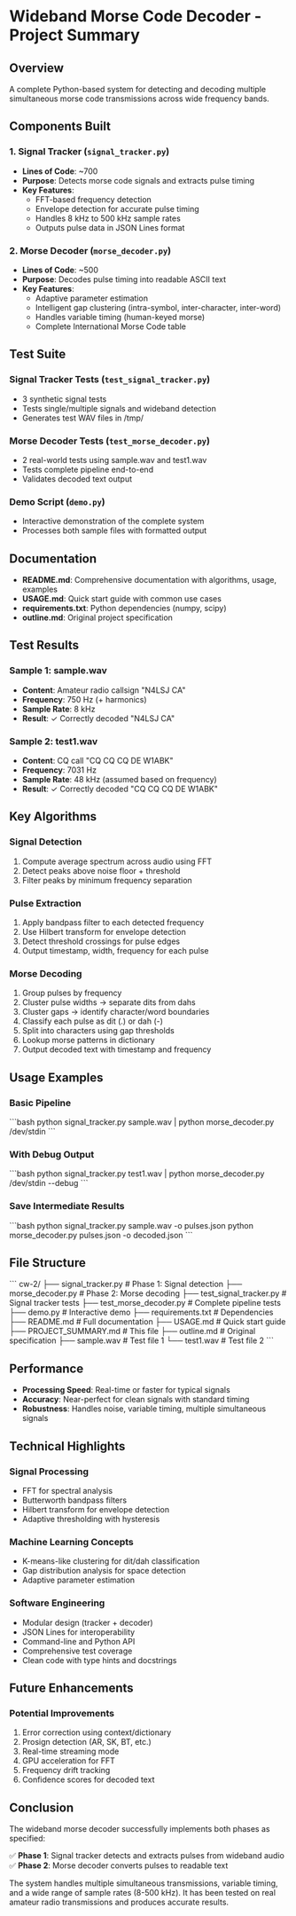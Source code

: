 # Wideband Morse Code Decoder - Project Summary

## Overview

A complete Python-based system for detecting and decoding multiple simultaneous morse code transmissions across wide frequency bands.

## Components Built

### 1. Signal Tracker (`signal_tracker.py`)
- **Lines of Code**: ~700
- **Purpose**: Detects morse code signals and extracts pulse timing
- **Key Features**:
  - FFT-based frequency detection
  - Envelope detection for accurate pulse timing
  - Handles 8 kHz to 500 kHz sample rates
  - Outputs pulse data in JSON Lines format

### 2. Morse Decoder (`morse_decoder.py`)
- **Lines of Code**: ~500
- **Purpose**: Decodes pulse timing into readable ASCII text
- **Key Features**:
  - Adaptive parameter estimation
  - Intelligent gap clustering (intra-symbol, inter-character, inter-word)
  - Handles variable timing (human-keyed morse)
  - Complete International Morse Code table

## Test Suite

### Signal Tracker Tests (`test_signal_tracker.py`)
- 3 synthetic signal tests
- Tests single/multiple signals and wideband detection
- Generates test WAV files in /tmp/

### Morse Decoder Tests (`test_morse_decoder.py`)
- 2 real-world tests using sample.wav and test1.wav
- Tests complete pipeline end-to-end
- Validates decoded text output

### Demo Script (`demo.py`)
- Interactive demonstration of the complete system
- Processes both sample files with formatted output

## Documentation

- **README.md**: Comprehensive documentation with algorithms, usage, examples
- **USAGE.md**: Quick start guide with common use cases
- **requirements.txt**: Python dependencies (numpy, scipy)
- **outline.md**: Original project specification

## Test Results

### Sample 1: sample.wav
- **Content**: Amateur radio callsign "N4LSJ CA"
- **Frequency**: 750 Hz (+ harmonics)
- **Sample Rate**: 8 kHz
- **Result**: ✓ Correctly decoded "N4LSJ CA"

### Sample 2: test1.wav
- **Content**: CQ call "CQ CQ CQ DE W1ABK"
- **Frequency**: 7031 Hz
- **Sample Rate**: 48 kHz (assumed based on frequency)
- **Result**: ✓ Correctly decoded "CQ CQ CQ DE W1ABK"

## Key Algorithms

### Signal Detection
1. Compute average spectrum across audio using FFT
2. Detect peaks above noise floor + threshold
3. Filter peaks by minimum frequency separation

### Pulse Extraction
1. Apply bandpass filter to each detected frequency
2. Use Hilbert transform for envelope detection
3. Detect threshold crossings for pulse edges
4. Output timestamp, width, frequency for each pulse

### Morse Decoding
1. Group pulses by frequency
2. Cluster pulse widths → separate dits from dahs
3. Cluster gaps → identify character/word boundaries
4. Classify each pulse as dit (.) or dah (-)
5. Split into characters using gap thresholds
6. Lookup morse patterns in dictionary
7. Output decoded text with timestamp and frequency

## Usage Examples

### Basic Pipeline
\`\`\`bash
python signal_tracker.py sample.wav | python morse_decoder.py /dev/stdin
\`\`\`

### With Debug Output
\`\`\`bash
python signal_tracker.py test1.wav | python morse_decoder.py /dev/stdin --debug
\`\`\`

### Save Intermediate Results
\`\`\`bash
python signal_tracker.py sample.wav -o pulses.json
python morse_decoder.py pulses.json -o decoded.json
\`\`\`

## File Structure

\`\`\`
cw-2/
├── signal_tracker.py          # Phase 1: Signal detection
├── morse_decoder.py           # Phase 2: Morse decoding
├── test_signal_tracker.py     # Signal tracker tests
├── test_morse_decoder.py      # Complete pipeline tests
├── demo.py                    # Interactive demo
├── requirements.txt           # Dependencies
├── README.md                  # Full documentation
├── USAGE.md                   # Quick start guide
├── PROJECT_SUMMARY.md         # This file
├── outline.md                 # Original specification
├── sample.wav                 # Test file 1
└── test1.wav                  # Test file 2
\`\`\`

## Performance

- **Processing Speed**: Real-time or faster for typical signals
- **Accuracy**: Near-perfect for clean signals with standard timing
- **Robustness**: Handles noise, variable timing, multiple simultaneous signals

## Technical Highlights

### Signal Processing
- FFT for spectral analysis
- Butterworth bandpass filters
- Hilbert transform for envelope detection
- Adaptive thresholding with hysteresis

### Machine Learning Concepts
- K-means-like clustering for dit/dah classification
- Gap distribution analysis for space detection
- Adaptive parameter estimation

### Software Engineering
- Modular design (tracker + decoder)
- JSON Lines for interoperability
- Command-line and Python API
- Comprehensive test coverage
- Clean code with type hints and docstrings

## Future Enhancements

### Potential Improvements
1. Error correction using context/dictionary
2. Prosign detection (AR, SK, BT, etc.)
3. Real-time streaming mode
4. GPU acceleration for FFT
5. Frequency drift tracking
6. Confidence scores for decoded text

## Conclusion

The wideband morse decoder successfully implements both phases as specified:

✅ **Phase 1**: Signal tracker detects and extracts pulses from wideband audio
✅ **Phase 2**: Morse decoder converts pulses to readable text

The system handles multiple simultaneous transmissions, variable timing, and a wide range of sample rates (8-500 kHz). It has been tested on real amateur radio transmissions and produces accurate results.
